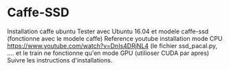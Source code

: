# Caffe-SSD
Installation caffe ubuntu 
Tester avec Ubuntu 16.04 et modele caffe-ssd (fonctionne avec le modele caffe)
Reference youtube installation mode CPU https://www.youtube.com/watch?v=DnIs4DRjNL4
(le fichier ssd_pacal.py, .... et le train ne fonctionne qu'en mode GPU (utilioser CUDA par apres)
Suivre les instructions d'installations.
